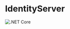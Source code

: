 # IdentityServer

![.NET Core](https://github.com/ArtemGontar/IdentityServer/workflows/.NET%20Core/badge.svg)
